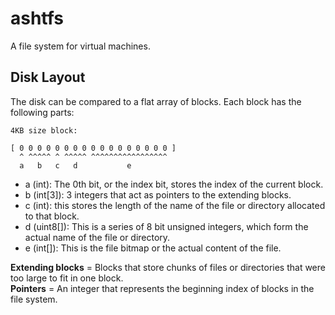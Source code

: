 # ashtfs

A file system for virtual machines.

## Disk Layout

The disk can be compared to a flat array of blocks. Each block has the following parts:

```
4KB size block:

[ 0 0 0 0 0 0 0 0 0 0 0 0 0 0 0 0 0 ]
  ^ ^^^^^ ^ ^^^^^ ^^^^^^^^^^^^^^^^^
  a   b   c   d           e
```
- a     (int): The 0th bit, or the index bit, stores the index of the current block.
- b  (int[3]): 3 integers that act as pointers to the extending blocks.
- c     (int): this stores the length of the name of the file or directory allocated to that block.
- d (uint8[]): This is a series of 8 bit unsigned integers, which form the actual name of the file or directory.
- e   (int[]): This is the file bitmap or the actual content of the file.


**Extending blocks** = Blocks that store chunks of files or directories that were too large to fit in one block.    
**Pointers**         = An integer that represents the beginning index of blocks in the file system.

